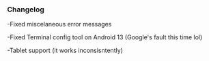 ### Changelog
-Fixed miscelaneous error messages

-Fixed Terminal config tool on Android 13 (Google's fault this time lol)

-Tablet support (it works inconsisntently)
